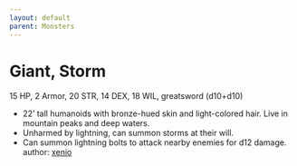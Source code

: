 ```yaml
---
layout: default
parent: Monsters 
--- 
```

# Giant, Storm
15 HP, 2 Armor, 20 STR, 14 DEX, 18 WIL, greatsword (d10+d10)  
- 22’ tall humanoids with bronze-hued skin and light-colored hair.   Live in mountain peaks and deep waters.  
- Unharmed by lightning, can summon storms at their will.  
- Can summon lightning bolts to attack nearby enemies for d12 damage.  
author: [xenio](https://xenioinabottle.blogspot.com/2021/02/classic-monsters-for-cairnito-part-1.html) 
